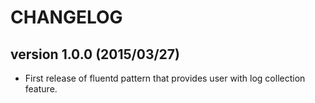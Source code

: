 CHANGELOG
=========

## version 1.0.0 (2015/03/27)

  - First release of fluentd pattern that provides user with log collection feature.
